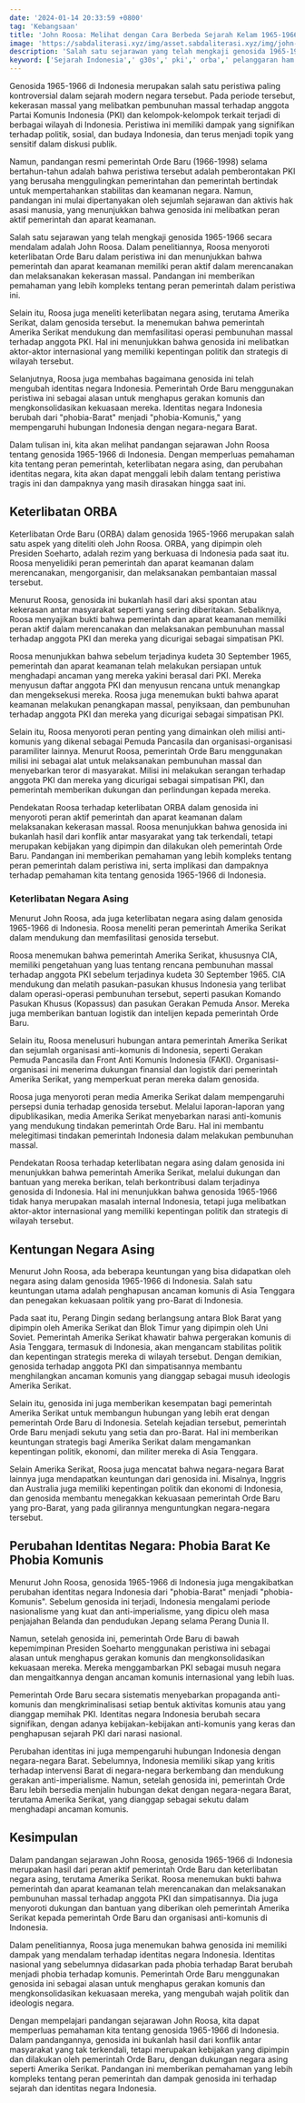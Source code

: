 ```yaml
---
date: '2024-01-14 20:33:59 +0800'
tag: 'Kebangsaan'
title: 'John Roosa: Melihat dengan Cara Berbeda Sejarah Kelam 1965-1966'
image: 'https://sabdaliterasi.xyz/img/asset.sabdaliterasi.xyz/img/john-roosa-melihat-dengan-cara-berbeda-sejarah-kelam-19651966.jpg'
description: 'Salah satu sejarawan yang telah mengkaji genosida 1965-1966 secara mendalam adalah John Roosa. Dalam penelitiannya, Roosa menyoroti keterlibatan Orde Baru.'
keyword: ['Sejarah Indonesia',' g30s',' pki',' orba',' pelanggaran ham','John roosa','Orde baru']
---
```

<p>Genosida 1965-1966 di Indonesia merupakan salah satu peristiwa paling kontroversial dalam sejarah modern negara tersebut. Pada periode tersebut, kekerasan massal yang melibatkan pembunuhan massal terhadap anggota Partai Komunis Indonesia (PKI) dan kelompok-kelompok terkait terjadi di berbagai wilayah di Indonesia. Peristiwa ini memiliki dampak yang signifikan terhadap politik, sosial, dan budaya Indonesia, dan terus menjadi topik yang sensitif dalam diskusi publik.</p><p>Namun, pandangan resmi pemerintah Orde Baru (1966-1998) selama bertahun-tahun adalah bahwa peristiwa tersebut adalah pemberontakan PKI yang berusaha menggulingkan pemerintahan dan pemerintah bertindak untuk mempertahankan stabilitas dan keamanan negara. Namun, pandangan ini mulai dipertanyakan oleh sejumlah sejarawan dan aktivis hak asasi manusia, yang menunjukkan bahwa genosida ini melibatkan peran aktif pemerintah dan aparat keamanan.</p><p>Salah satu sejarawan yang telah mengkaji genosida 1965-1966 secara mendalam adalah John Roosa. Dalam penelitiannya, Roosa menyoroti keterlibatan Orde Baru dalam peristiwa ini dan menunjukkan bahwa pemerintah dan aparat keamanan memiliki peran aktif dalam merencanakan dan melaksanakan kekerasan massal. Pandangan ini memberikan pemahaman yang lebih kompleks tentang peran pemerintah dalam peristiwa ini.</p><p>Selain itu, Roosa juga meneliti keterlibatan negara asing, terutama Amerika Serikat, dalam genosida tersebut. Ia menemukan bahwa pemerintah Amerika Serikat mendukung dan memfasilitasi operasi pembunuhan massal terhadap anggota PKI. Hal ini menunjukkan bahwa genosida ini melibatkan aktor-aktor internasional yang memiliki kepentingan politik dan strategis di wilayah tersebut.</p><p>Selanjutnya, Roosa juga membahas bagaimana genosida ini telah mengubah identitas negara Indonesia. Pemerintah Orde Baru menggunakan peristiwa ini sebagai alasan untuk menghapus gerakan komunis dan mengkonsolidasikan kekuasaan mereka. Identitas negara Indonesia berubah dari "phobia-Barat" menjadi "phobia-Komunis," yang mempengaruhi hubungan Indonesia dengan negara-negara Barat.</p><p>Dalam tulisan ini, kita akan melihat pandangan sejarawan John Roosa tentang genosida 1965-1966 di Indonesia. Dengan memperluas pemahaman kita tentang peran pemerintah, keterlibatan negara asing, dan perubahan identitas negara, kita akan dapat menggali lebih dalam tentang peristiwa tragis ini dan dampaknya yang masih dirasakan hingga saat ini.</p><h2>Keterlibatan ORBA</h2><p>Keterlibatan Orde Baru (ORBA) dalam genosida 1965-1966 merupakan salah satu aspek yang diteliti oleh John Roosa. ORBA, yang dipimpin oleh Presiden Soeharto, adalah rezim yang berkuasa di Indonesia pada saat itu. Roosa menyelidiki peran pemerintah dan aparat keamanan dalam merencanakan, mengorganisir, dan melaksanakan pembantaian massal tersebut.</p><p>Menurut Roosa, genosida ini bukanlah hasil dari aksi spontan atau kekerasan antar masyarakat seperti yang sering diberitakan. Sebaliknya, Roosa menyajikan bukti bahwa pemerintah dan aparat keamanan memiliki peran aktif dalam merencanakan dan melaksanakan pembunuhan massal terhadap anggota PKI dan mereka yang dicurigai sebagai simpatisan PKI.</p><p>Roosa menunjukkan bahwa sebelum terjadinya kudeta 30 September 1965, pemerintah dan aparat keamanan telah melakukan persiapan untuk menghadapi ancaman yang mereka yakini berasal dari PKI. Mereka menyusun daftar anggota PKI dan menyusun rencana untuk menangkap dan mengeksekusi mereka. Roosa juga menemukan bukti bahwa aparat keamanan melakukan penangkapan massal, penyiksaan, dan pembunuhan terhadap anggota PKI dan mereka yang dicurigai sebagai simpatisan PKI.</p><p>Selain itu, Roosa menyoroti peran penting yang dimainkan oleh milisi anti-komunis yang dikenal sebagai Pemuda Pancasila dan organisasi-organisasi paramiliter lainnya. Menurut Roosa, pemerintah Orde Baru menggunakan milisi ini sebagai alat untuk melaksanakan pembunuhan massal dan menyebarkan teror di masyarakat. Milisi ini melakukan serangan terhadap anggota PKI dan mereka yang dicurigai sebagai simpatisan PKI, dan pemerintah memberikan dukungan dan perlindungan kepada mereka.</p><p>Pendekatan Roosa terhadap keterlibatan ORBA dalam genosida ini menyoroti peran aktif pemerintah dan aparat keamanan dalam melaksanakan kekerasan massal. Roosa menunjukkan bahwa genosida ini bukanlah hasil dari konflik antar masyarakat yang tak terkendali, tetapi merupakan kebijakan yang dipimpin dan dilakukan oleh pemerintah Orde Baru. Pandangan ini memberikan pemahaman yang lebih kompleks tentang peran pemerintah dalam peristiwa ini, serta implikasi dan dampaknya terhadap pemahaman kita tentang genosida 1965-1966 di Indonesia.</p><h3>Keterlibatan Negara Asing</h3><p>Menurut John Roosa, ada juga keterlibatan negara asing dalam genosida 1965-1966 di Indonesia. Roosa meneliti peran pemerintah Amerika Serikat dalam mendukung dan memfasilitasi genosida tersebut.</p><p>Roosa menemukan bahwa pemerintah Amerika Serikat, khususnya CIA, memiliki pengetahuan yang luas tentang rencana pembunuhan massal terhadap anggota PKI sebelum terjadinya kudeta 30 September 1965. CIA mendukung dan melatih pasukan-pasukan khusus Indonesia yang terlibat dalam operasi-operasi pembunuhan tersebut, seperti pasukan Komando Pasukan Khusus (Kopassus) dan pasukan Gerakan Pemuda Ansor. Mereka juga memberikan bantuan logistik dan intelijen kepada pemerintah Orde Baru.</p><p>Selain itu, Roosa menelusuri hubungan antara pemerintah Amerika Serikat dan sejumlah organisasi anti-komunis di Indonesia, seperti Gerakan Pemuda Pancasila dan Front Anti Komunis Indonesia (FAKI). Organisasi-organisasi ini menerima dukungan finansial dan logistik dari pemerintah Amerika Serikat, yang memperkuat peran mereka dalam genosida.</p><p>Roosa juga menyoroti peran media Amerika Serikat dalam mempengaruhi persepsi dunia terhadap genosida tersebut. Melalui laporan-laporan yang dipublikasikan, media Amerika Serikat menyebarkan narasi anti-komunis yang mendukung tindakan pemerintah Orde Baru. Hal ini membantu melegitimasi tindakan pemerintah Indonesia dalam melakukan pembunuhan massal.</p><p>Pendekatan Roosa terhadap keterlibatan negara asing dalam genosida ini menunjukkan bahwa pemerintah Amerika Serikat, melalui dukungan dan bantuan yang mereka berikan, telah berkontribusi dalam terjadinya genosida di Indonesia. Hal ini menunjukkan bahwa genosida 1965-1966 tidak hanya merupakan masalah internal Indonesia, tetapi juga melibatkan aktor-aktor internasional yang memiliki kepentingan politik dan strategis di wilayah tersebut.</p><h2>Kentungan Negara Asing</h2><p>Menurut John Roosa, ada beberapa keuntungan yang bisa didapatkan oleh negara asing dalam genosida 1965-1966 di Indonesia. Salah satu keuntungan utama adalah penghapusan ancaman komunis di Asia Tenggara dan penegakan kekuasaan politik yang pro-Barat di Indonesia.</p><p>Pada saat itu, Perang Dingin sedang berlangsung antara Blok Barat yang dipimpin oleh Amerika Serikat dan Blok Timur yang dipimpin oleh Uni Soviet. Pemerintah Amerika Serikat khawatir bahwa pergerakan komunis di Asia Tenggara, termasuk di Indonesia, akan mengancam stabilitas politik dan kepentingan strategis mereka di wilayah tersebut. Dengan demikian, genosida terhadap anggota PKI dan simpatisannya membantu menghilangkan ancaman komunis yang dianggap sebagai musuh ideologis Amerika Serikat.</p><p>Selain itu, genosida ini juga memberikan kesempatan bagi pemerintah Amerika Serikat untuk membangun hubungan yang lebih erat dengan pemerintah Orde Baru di Indonesia. Setelah kejadian tersebut, pemerintah Orde Baru menjadi sekutu yang setia dan pro-Barat. Hal ini memberikan keuntungan strategis bagi Amerika Serikat dalam mengamankan kepentingan politik, ekonomi, dan militer mereka di Asia Tenggara.</p><p>Selain Amerika Serikat, Roosa juga mencatat bahwa negara-negara Barat lainnya juga mendapatkan keuntungan dari genosida ini. Misalnya, Inggris dan Australia juga memiliki kepentingan politik dan ekonomi di Indonesia, dan genosida membantu menegakkan kekuasaan pemerintah Orde Baru yang pro-Barat, yang pada gilirannya menguntungkan negara-negara tersebut.</p><h2>Perubahan Identitas Negara: Phobia Barat Ke Phobia Komunis</h2><p>Menurut John Roosa, genosida 1965-1966 di Indonesia juga mengakibatkan perubahan identitas negara Indonesia dari "phobia-Barat" menjadi "phobia-Komunis". Sebelum genosida ini terjadi, Indonesia mengalami periode nasionalisme yang kuat dan anti-imperialisme, yang dipicu oleh masa penjajahan Belanda dan pendudukan Jepang selama Perang Dunia II.</p><p>Namun, setelah genosida ini, pemerintah Orde Baru di bawah kepemimpinan Presiden Soeharto menggunakan peristiwa ini sebagai alasan untuk menghapus gerakan komunis dan mengkonsolidasikan kekuasaan mereka. Mereka menggambarkan PKI sebagai musuh negara dan mengaitkannya dengan ancaman komunis internasional yang lebih luas.</p><p>Pemerintah Orde Baru secara sistematis menyebarkan propaganda anti-komunis dan mengkriminalisasi setiap bentuk aktivitas komunis atau yang dianggap memihak PKI. Identitas negara Indonesia berubah secara signifikan, dengan adanya kebijakan-kebijakan anti-komunis yang keras dan penghapusan sejarah PKI dari narasi nasional.</p><p>Perubahan identitas ini juga mempengaruhi hubungan Indonesia dengan negara-negara Barat. Sebelumnya, Indonesia memiliki sikap yang kritis terhadap intervensi Barat di negara-negara berkembang dan mendukung gerakan anti-imperialisme. Namun, setelah genosida ini, pemerintah Orde Baru lebih bersedia menjalin hubungan dekat dengan negara-negara Barat, terutama Amerika Serikat, yang dianggap sebagai sekutu dalam menghadapi ancaman komunis.</p><h2>Kesimpulan</h2><p>Dalam pandangan sejarawan John Roosa, genosida 1965-1966 di Indonesia merupakan hasil dari peran aktif pemerintah Orde Baru dan keterlibatan negara asing, terutama Amerika Serikat. Roosa menemukan bukti bahwa pemerintah dan aparat keamanan telah merencanakan dan melaksanakan pembunuhan massal terhadap anggota PKI dan simpatisannya. Dia juga menyoroti dukungan dan bantuan yang diberikan oleh pemerintah Amerika Serikat kepada pemerintah Orde Baru dan organisasi anti-komunis di Indonesia.</p><p>Dalam penelitiannya, Roosa juga menemukan bahwa genosida ini memiliki dampak yang mendalam terhadap identitas negara Indonesia. Identitas nasional yang sebelumnya didasarkan pada phobia terhadap Barat berubah menjadi phobia terhadap komunis. Pemerintah Orde Baru menggunakan genosida ini sebagai alasan untuk menghapus gerakan komunis dan mengkonsolidasikan kekuasaan mereka, yang mengubah wajah politik dan ideologis negara.</p><p>Dengan mempelajari pandangan sejarawan John Roosa, kita dapat memperluas pemahaman kita tentang genosida 1965-1966 di Indonesia. Dalam pandangannya, genosida ini bukanlah hasil dari konflik antar masyarakat yang tak terkendali, tetapi merupakan kebijakan yang dipimpin dan dilakukan oleh pemerintah Orde Baru, dengan dukungan negara asing seperti Amerika Serikat. Pandangan ini memberikan pemahaman yang lebih kompleks tentang peran pemerintah dan dampak genosida ini terhadap sejarah dan identitas negara Indonesia.</p>
